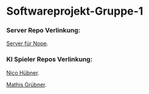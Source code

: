 # Softwareprojekt-Gruppe-1

### Server Repo Verlinkung:
[Server für Nope](https://github.com/Louis3797/nope-server).

### KI Spieler Repos Verlinkung:
[Nico Hübner](https://github.com/N1co420/NopeKiSpieler).

[Mathis Grübner](https://github.com/MaGrabert/NopeClient).


